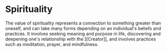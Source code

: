 # Spirituality

The value of spirituality represents a connection to something greater than oneself, and can take many forms depending on an individual's beliefs and practices. It involves seeking meaning and purpose in life, discovering and deepening one's relationship with the [[Creator]], and involves practices such as meditation, prayer, and mindfulness.